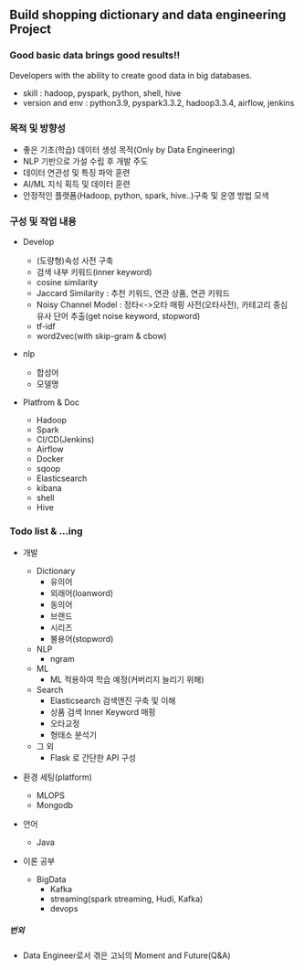 ## Build shopping dictionary and data engineering Project

### Good basic data brings good results!!
Developers with the ability to create good data in big databases.

- skill : hadoop, pyspark, python, shell, hive
- version and env : python3.9, pyspark3.3.2, hadoop3.3.4, airflow, jenkins

### 목적 및 방향성
- 좋은 기초(학습) 데이터 생성 목적(Only by Data Engineering)  
- NLP 기반으로 가설 수립 후 개발 주도    
- 데이터 연관성 및 특징 파악 훈련  
- AI/ML 지식 획득 및 데이터 훈련   
- 안정적인 플랫폼(Hadoop, python, spark, hive..)구축 및 운영 방법 모색  

### 구성 및 작업 내용
- Develop
  - (도량형)속성 사전 구축
  - 검색 내부 키워드(inner keyword)
  - cosine similarity
  - Jaccard Similarity : 추천 키워드, 연관 상품, 연관 키워드
  - Noisy Channel Model : 정타<->오타 매핑 사전(오타사전), 카테고리 중심 유사 단어 추출(get noise keyword, stopword)
  - tf-idf
  - word2vec(with skip-gram & cbow)

- nlp
  - 합성어
  - 모델명
  
- Platfrom & Doc
  - Hadoop 
  - Spark 
  - CI/CD(Jenkins)
  - Airflow 
  - Docker
  - sqoop
  - Elasticsearch
  - kibana
  - shell
  - Hive

### Todo list & ...ing  
- 개발  
  - Dictionary      
    - 유의어
    - 외래어(loanword)
    - 동의어
    - 브랜드 
    - 시리즈
    - 불용어(stopword)
  - NLP
    - ngram 
  - ML
    - ML 적용하여 학습 예정(커버리지 늘리기 위해)
  - Search
    - Elasticsearch 검색엔진 구축 및 이해 
    - 상품 검색 Inner Keyword 매핑
    - 오타교정
    - 형태소 분석기 
  - 그 외
    - Flask 로 간단한 API 구성

- 환경 세팅(platform)
     - MLOPS
     - Mongodb
- 언어    
  - Java

 - 이론 공부
    - BigData
      - Kafka
      - streaming(spark streaming, Hudi, Kafka)
      - devops
 
##### 번외      
 - Data Engineer로서 겪은 고뇌의 Moment and Future(Q&A)  
    
      